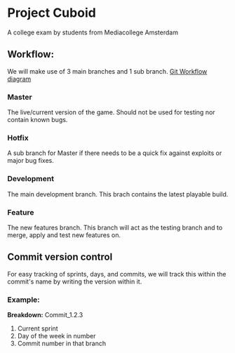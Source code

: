 # Project Cuboid
A college exam by students from Mediacollege Amsterdam
## Workflow:
We will make use of 3 main branches and 1 sub branch.
[Git Workflow diagram](https://drive.google.com/file/d/1WoEe1gpXEQVTISIP4PixJ42RPhhxSbdR/view)
### Master
The live/current version of the game. Should not be used for testing nor contain known bugs.
### Hotfix
A sub branch for Master if there needs to be a quick fix against exploits or major bug fixes.
### Development
The main development branch. This brach contains the latest playable build.
### Feature
The new features branch. This branch will act as the testing branch and to merge, apply and test new features on.
## Commit version control
For easy tracking of sprints, days, and commits, we will track this within the commit's name by writing the version within it.
### Example:
**Breakdown:** Commit_1.2.3
 1. Current sprint
 2. Day of the week in number
 3. Commit number in that branch
